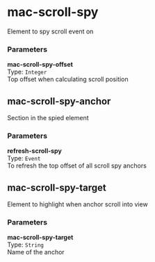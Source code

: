 
mac-scroll-spy
===
Element to spy scroll event on  
  
### Parameters
**mac-scroll-spy-offset**  
Type: `Integer`  
Top offset when calculating scroll position  
  


mac-scroll-spy-anchor
---

Section in the spied element  
  
### Parameters
**refresh-scroll-spy**  
Type: `Event`  
To refresh the top offset of all scroll spy anchors  
  


mac-scroll-spy-target
---

Element to highlight when anchor scroll into view  
  
### Parameters
**mac-scroll-spy-target**  
Type: `String`  
Name of the anchor  
  

